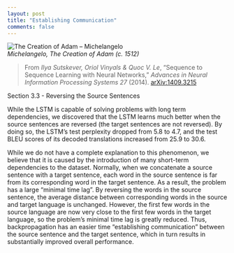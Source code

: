 ```yaml
---
layout: post
title: "Establishing Communication"
comments: false
---
```


![The Creation of Adam – Michelangelo](https://upload.wikimedia.org/wikipedia/commons/thumb/5/5b/Michelangelo_-_Creation_of_Adam_%28cropped%29.jpg/1920px-Michelangelo_-_Creation_of_Adam_%28cropped%29.jpg)  
*Michelangelo, The Creation of Adam (c. 1512)*

> From *Ilya Sutskever, Oriol Vinyals & Quoc V. Le*, “Sequence to Sequence Learning with Neural Networks,” *Advances in Neural Information Processing Systems 27* (2014). [arXiv:1409.3215](https://arxiv.org/abs/1409.3215)

Section 3.3 - Reversing the Source Sentences

While the LSTM is capable of solving problems with long term dependencies, we discovered that the LSTM learns much better when the source sentences are reversed (the target sentences are not reversed). By doing so, the LSTM’s test perplexity dropped from 5.8 to 4.7, and the test BLEU scores of its decoded translations increased from 25.9 to 30.6.

While we do not have a complete explanation to this phenomenon, we believe that it is caused by the introduction of many short-term dependencies to the dataset. Normally, when we concatenate a source sentence with a target sentence, each word in the source sentence is far from its corresponding word in the target sentence. As a result, the problem has a large “minimal time lag”. By reversing the words in the source sentence, the average distance between corresponding words in the source and target language is unchanged. However, the first few words in the source language are now very close to the first few words in the target language, so the problem’s minimal time lag is greatly reduced. Thus, backpropagation has an easier time “establishing communication” between the source sentence and the target sentence, which in turn results in substantially improved overall performance.
